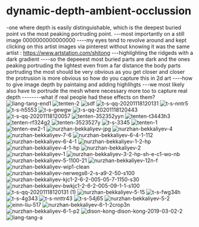 # dynamic-depth-ambient-occlussion
-one where depth is easily distinguishable, which is the deepest buried point vs the most peaking  portruding point.
---most importantly on a still image 0000000000000000
----my eyes tend to revolve around and kept clicking on this artist images via pinterest without knowing it was the same artist : https://www.artstation.com/shitong
---highlighting the ridgeds with a dark gradient 
----so the depeeest most buried parts are dark and the ones peaking portruding the lightest even from a far distance the body parts portruding the most should be very obvious  as you get closer and closer the protrusion is more obvious so how do you capture this in 2d art ----how to give image depth by paintaing and adding highlihgts 
---we most likely also have to portrude the mesh where necessary more too to capture real depth
--------what if real people had these effects on them? 
![liang-tang-end1](https://github.com/anonq115/dynamic-depth-ambient-occlussion/assets/32353565/91f93f32-c207-4f73-9471-29dc63b0f628)
![tenten-2](https://github.com/anonq115/dynamic-depth-ambient-occlussion/assets/32353565/ea87baea-113e-4620-89fd-db08ba49a56a)
![sdf](https://github.com/anonq115/dynamic-depth-ambient-occlussion/assets/32353565/02a68bb4-7857-4df8-90b2-d38596688c28)
![t-s-qq-20201118120131](https://github.com/anonq115/dynamic-depth-ambient-occlussion/assets/32353565/0e38fd9b-c60b-411a-8060-9adec26736b3)
![t-s-nntr5](https://github.com/anonq115/dynamic-depth-ambient-occlussion/assets/32353565/22501766-61dd-47f4-bd63-919b0b60bfc8)
![t-s-h5553](https://github.com/anonq115/dynamic-depth-ambient-occlussion/assets/32353565/60307d14-179c-40cf-b5fc-e2989610f04d)
![t-s-gewgw](https://github.com/anonq115/dynamic-depth-ambient-occlussion/assets/32353565/adb5e0b5-47c2-4bfb-baf7-ae3d9dfeb91b)
![t-s-qq-20201118120443](https://github.com/anonq115/dynamic-depth-ambient-occlussion/assets/32353565/cd24c111-644a-432d-8d0d-042342247f11)
![t-s-qq-20201118120057](https://github.com/anonq115/dynamic-depth-ambient-occlussion/assets/32353565/832c5692-b96e-40c6-868b-901a42481d07)
![tenten-352352yyn](https://github.com/anonq115/dynamic-depth-ambient-occlussion/assets/32353565/6e77af12-1069-482f-b21f-51a361156c9c)
![tenten-t3443h3](https://github.com/anonq115/dynamic-depth-ambient-occlussion/assets/32353565/5ce7a589-c8b8-44b2-9f32-e5d4140596e5)
![tenten-rf324g2](https://github.com/anonq115/dynamic-depth-ambient-occlussion/assets/32353565/4ca8247b-96b8-4eec-aa49-cb4c006c7a6f)
![tenten-3523527y](https://github.com/anonq115/dynamic-depth-ambient-occlussion/assets/32353565/b164959e-9c93-473e-bfca-0ff7c7a84e2b)
![t-s-3345](https://github.com/anonq115/dynamic-depth-ambient-occlussion/assets/32353565/1a6b4530-8ee2-4030-92cc-1d56bd21c4bb)
![tenten-1](https://github.com/anonq115/dynamic-depth-ambient-occlussion/assets/32353565/95b9b881-5398-409c-9efb-4884552a0fca)
![tenten-ew2-1](https://github.com/anonq115/dynamic-depth-ambient-occlussion/assets/32353565/d768e2ee-2815-4de4-8105-cd4ab14f114f)
![nurzhan-bekkaliyev-jpg](https://github.com/anonq115/dynamic-depth-ambient-occlussion/assets/32353565/5890a200-17d7-4b76-815e-85920e7874b6)
![nurzhan-bekkaliyev-4](https://github.com/anonq115/dynamic-depth-ambient-occlussion/assets/32353565/ee57cf02-805a-4e8a-8eb2-eb69318a5b49)
![nurzhan-bekkaliyev-7-6](https://github.com/anonq115/dynamic-depth-ambient-occlussion/assets/32353565/f9ad3bdc-26d2-40fe-8ea5-93877bbedf74)
![nurzhan-bekkaliyev-6-4-1-112](https://github.com/anonq115/dynamic-depth-ambient-occlussion/assets/32353565/fdc82f7e-92e3-41fb-9635-e8c2a1df350a)
![nurzhan-bekkaliyev-6-4-1](https://github.com/anonq115/dynamic-depth-ambient-occlussion/assets/32353565/fe7ab70e-086b-45ca-858d-98aad9484b48)
![nurzhan-bekkaliyev-1-2-hp](https://github.com/anonq115/dynamic-depth-ambient-occlussion/assets/32353565/2b8b58ac-9406-4b49-8cee-3a5581545a62)
![nurzhan-bekkaliyev-4-1-hp](https://github.com/anonq115/dynamic-depth-ambient-occlussion/assets/32353565/41822b6d-f1e4-451d-a1e5-9dbac013f746)
![nurzhan-bekkaliyev-2](https://github.com/anonq115/dynamic-depth-ambient-occlussion/assets/32353565/d4e0e8ee-86c1-480a-a70e-8b075ef3dafe)
![nurzhan-bekkaliyev-1](https://github.com/anonq115/dynamic-depth-ambient-occlussion/assets/32353565/31c81f0b-1156-4e19-a4a7-83bb2496b12c)
![nurzhan-bekkaliyev-3-2-hp-sh-e-c1-wo-nb](https://github.com/anonq115/dynamic-depth-ambient-occlussion/assets/32353565/ee9cdfcb-8ef7-45da-9329-5a655f20b796)
![nurzhan-bekkaliyev-5-1100-21](https://github.com/anonq115/dynamic-depth-ambient-occlussion/assets/32353565/fb516da4-eb17-4c37-98e8-c49e82182f22)
![nurzhan-bekkaliyev-12n-f](https://github.com/anonq115/dynamic-depth-ambient-occlussion/assets/32353565/233a3093-47e5-49bc-a48b-97366dc1a486)
![nurzhan-bekkaliyev-wip1-clean](https://github.com/anonq115/dynamic-depth-ambient-occlussion/assets/32353565/073e8c5d-78f9-417a-802b-c25486ee4140)
![nurzhan-bekkaliyev-nerwegs6-2-s-a9-2-50-s100](https://github.com/anonq115/dynamic-depth-ambient-occlussion/assets/32353565/10df3584-f981-4089-a6a8-e9c7c34b7cb8)
![nurzhan-bekkaliyev-kjc1-2-6-2-005-05-7-1150-s30](https://github.com/anonq115/dynamic-depth-ambient-occlussion/assets/32353565/8d501d77-f1fd-48e1-9089-59e1492d4e38)
![nurzhan-bekkaliyev-bwkjc1-2-6-2-005-09-1-1-s100](https://github.com/anonq115/dynamic-depth-ambient-occlussion/assets/32353565/075cd434-9beb-49f8-bc73-98f3ed15c8dd)
![t-s-qq-20201118120131 (1)](https://github.com/anonq115/dynamic-depth-ambient-occlussion/assets/32353565/e600369e-7ac8-42e0-94c1-28ea681a9b1d)
![nurzhan-bekkaliyev-5-15](https://github.com/anonq115/dynamic-depth-ambient-occlussion/assets/32353565/851c80b0-9c0c-4263-b579-9ff78c206e83)
![t-s-fwg34h](https://github.com/anonq115/dynamic-depth-ambient-occlussion/assets/32353565/05ecae30-bea7-4b55-b958-604fafb4dbef)
![t-s-4g343](https://github.com/anonq115/dynamic-depth-ambient-occlussion/assets/32353565/9c22cc75-7d1c-4d29-af61-99476817ccea)
![t-s-nnttr43](https://github.com/anonq115/dynamic-depth-ambient-occlussion/assets/32353565/f6277dec-ea60-4f48-bb81-08da09043bb8)
![t-s-54j65](https://github.com/anonq115/dynamic-depth-ambient-occlussion/assets/32353565/d8cca7b5-d824-4f22-820f-3e1c6ac90201)
![nurzhan-bekkaliyev-5-2](https://github.com/anonq115/dynamic-depth-ambient-occlussion/assets/32353565/f2e74d27-55f6-4b82-b78d-a74f46a97a9b)
![einn-liu-517](https://github.com/anonq115/dynamic-depth-ambient-occlussion/assets/32353565/4cc709d8-9f0f-40aa-9408-87d052359709)
![nurzhan-bekkaliyev-6-1-2crop3n](https://github.com/anonq115/dynamic-depth-ambient-occlussion/assets/32353565/28a8c2e7-4035-4b43-8add-23fb8ca7a66f)
![nurzhan-bekkaliyev-6-1-p2](https://github.com/anonq115/dynamic-depth-ambient-occlussion/assets/32353565/ab5c5f26-1a20-4b6b-b858-1159cb9e36ed)
![dison-kong-dison-kong-2019-03-02-2](https://github.com/anonq115/dynamic-depth-ambient-occlussion/assets/32353565/c6c81e24-9f47-4a72-8828-95e85f150fd7)
![liang-tang-a](https://github.com/anonq115/dynamic-depth-ambient-occlussion/assets/32353565/d3067620-4637-4f45-b02b-a466603d879b)
